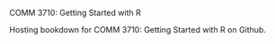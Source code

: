 COMM 3710: Getting Started with R

Hosting bookdown for COMM 3710: Getting Started with R on Github.
